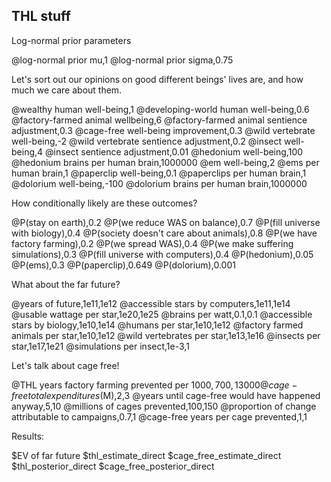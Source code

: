 ## THL stuff

Log-normal prior parameters

@log-normal prior mu,1
@log-normal prior sigma,0.75

Let's sort out our opinions on good different beings' lives are, and how much we care about them.

@wealthy human well-being,1
@developing-world human well-being,0.6
@factory-farmed animal wellbeing,6
@factory-farmed animal sentience adjustment,0.3
@cage-free well-being improvement,0.3
@wild vertebrate well-being,-2
@wild vertebrate sentience adjustment,0.2
@insect well-being,4
@insect sentience adjustment,0.01
@hedonium well-being,100
@hedonium brains per human brain,1000000
@em well-being,2
@ems per human brain,1
@paperclip well-being,0.1
@paperclips per human brain,1
@dolorium well-being,-100
@dolorium brains per human brain,1000000

How conditionally likely are these outcomes?

@P(stay on earth),0.2
@P(we reduce WAS on balance),0.7
@P(fill universe with biology),0.4
@P(society doesn't care about animals),0.8
@P(we have factory farming),0.2
@P(we spread WAS),0.4
@P(we make suffering simulations),0.3
@P(fill universe with computers),0.4
@P(hedonium),0.05
@P(ems),0.3
@P(paperclip),0.649
@P(dolorium),0.001

What about the far future?

@years of future,1e11,1e12
@accessible stars by computers,1e11,1e14
@usable wattage per star,1e20,1e25
@brains per watt,0.1,0.1
@accessible stars by biology,1e10,1e14
@humans per star,1e10,1e12
@factory farmed animals per star,1e10,1e12
@wild vertebrates per star,1e13,1e16
@insects per star,1e17,1e21
@simulations per insect,1e-3,1

Let's talk about cage free!

@THL years factory farming prevented per $1000,700,13000
@cage-free total expenditures ($M),2,3
@years until cage-free would have happened anyway,5,10
@millions of cages prevented,100,150
@proportion of change attributable to campaigns,0.7,1
@cage-free years per cage prevented,1,1

Results:

$EV of far future
$thl_estimate_direct
$cage_free_estimate_direct
$thl_posterior_direct
$cage_free_posterior_direct
